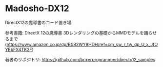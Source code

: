 # Madosho-DX12
DirectX12の魔導書のコード置き場

参考書籍: DirectX 12の魔導書 3Dレンダリングの基礎からMMDモデルを踊らせるまで (https://www.amazon.co.jp/dp/B082WY8HDH/ref=cm_sw_r_tw_dp_U_x_JfOYEbFX4TK2F)

著者のリポジトリ: https://github.com/boxerprogrammer/directx12_samples
